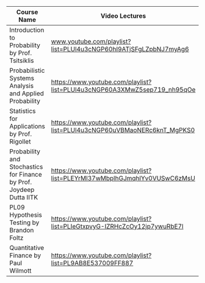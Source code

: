 | Course Name | Video Lectures |  Resources and Links |
|------------ | ---------|  ------------------- |
| Introduction to Probability by Prof. Tsitsiklis |  www.youtube.com/playlist?list=PLUl4u3cNGP60hI9ATjSFgLZpbNJ7myAg6 |  [MIT RES.6-012](https://ocw.mit.edu/RES-6-012S18) |  
| Probabilistic Systems Analysis and Applied Probability | https://www.youtube.com/playlist?list=PLUl4u3cNGP60A3XMwZ5sep719_nh95qOe | [MIT 6.041SC](https://ocw.mit.edu/courses/6-041sc-probabilistic-systems-analysis-and-applied-probability-fall-2013/) |  
| Statistics for Applications by Prof. Rigollet | https://www.youtube.com/playlist?list=PLUl4u3cNGP60uVBMaoNERc6knT_MgPKS0  |  [MIT 18.650](http://ocw.mit.edu/18-650F16) |
| Probability and Stochastics for Finance by Prof. Joydeep Dutta IITK | https://www.youtube.com/playlist?list=PLEYrMI37wMbplhGJmqhlYv0VUSwC6zMsU |  
| PL09 Hypothesis Testing by Brandon Foltz | https://www.youtube.com/playlist?list=PLIeGtxpvyG-IZRHcZcOy12jp7ywuRbE7l |  
| Quantitative Finance by Paul Wilmott | https://www.youtube.com/playlist?list=PL9AB8E537009FF887 |
